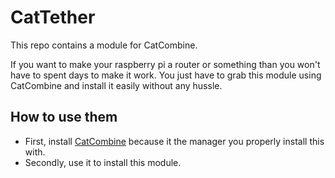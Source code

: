 # CatTether

This repo contains a module for CatCombine.

If you want to make your raspberry pi a router or something than you won't have to spent days to make it work. You just have to grab this module using CatCombine and install it easily without any hussle.

## How to use them

- First, install [CatCombine](https://github.com/smth-0/catcombine) because it the manager you properly install this with.
- Secondly, use it to install this module.
